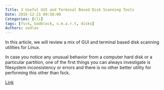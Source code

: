 ```yaml
---
Title: 3 Useful GUI and Terminal Based Disk Scanning Tools
Date: 2016-12-21 09:58:00
Categories: [cli]
tags: [fsck, badblock, s.m.a.r.t, disks]
Authors: sedlav
---
```


In this article, we will review a mix of GUI and terminal based disk scanning utilities for Linux.

In case you notice any unusual behavior from a computer hard disk or a particular partition, one of the first things you can always investigate is filesystem inconsistency or errors and there is no other better utility for performing this other than fsck.

[Link](http://www.tecmint.com/linux-disk-scanning-tools/)
